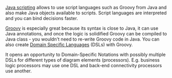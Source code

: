 [Java scripting](https://docs.oracle.com/en/java/javase/17/docs/api/java.scripting/javax/script/package-summary.html) allows to use script languages such as Groovy from Java and also make Java objects available to scripts.
Script languages are interpreted and you can bind decisions faster.

[Groovy](https://groovy-lang.org/) is especially great because its syntax is close to Java, it can use Java annotations, 
and once the logic is solidified Groovy can be compiled to Java class - you wouldn't need to re-write Groovy code in Java.
You can also create [Domain Specific Languages](https://docs.groovy-lang.org/docs/latest/html/documentation/core-domain-specific-languages.html) (DSLs) with Groovy.

It opens an opportunity to Domain-Specific Notations with possibly multiple DSLs for different types of diagram elements (processors).
E.g. business logic processors may use one DSL and back-end connectivity processors use another.

